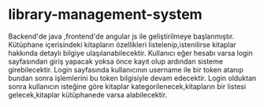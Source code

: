 # library-management-system
Backend'de java ,frontend'de angular js ile geliştirilmeye başlanmıştır.
Kütüphane içerisindeki kitapların özellikleri listelenip,istenilirse kitaplar hakkında detaylı bilgiye ulaşılanabilecektir.
Kullanıcı eğer hesabı varsa login sayfasından giriş yapacak yoksa önce kayıt olup ardından sisteme girebilecektir.
Login sayfasında kullanıcının username ile bir token atanıp bundan sonra işlemlerini bu token bilgisiyle devam edecektir.
Login olduktan sonra kullanıcın isteğine göre kitaplar kategorilenecek,kitapların bir listesi gelecek,kitaplar kütüphanede varsa alabilecektir.
